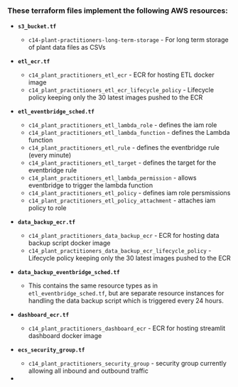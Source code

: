 ### These terraform files implement the following AWS resources:

- **`s3_bucket.tf`**
   - `c14-plant-practitioners-long-term-storage` - For long term storage of plant data files as CSVs
  
- **`etl_ecr.tf`**
  - `c14_plant_practitioners_etl_ecr` - ECR for hosting ETL docker image
  - `c14_plant_practitioners_etl_ecr_lifecycle_policy` - Lifecycle policy keeping only the 30 latest images pushed to the ECR
- **`etl_eventbridge_sched.tf`**
  - `c14_plant_practitioners_etl_lambda_role` - defines the iam role
  - `c14_plant_practitioners_etl_lambda_function` - defines the Lambda function
  - `c14_plant_practitioners_etl_rule` - defines the eventbridge rule (every minute)
  - `c14_plant_practitioners_etl_target` - defines the target for the eventbridge rule
  - `c14_plant_practitioners_etl_lambda_permission` - allows eventbridge to trigger the lambda function
  - `c14_plant_practitioners_etl_policy` - defines iam role persmissions
  - `c14_plant_practitioners_etl_policy_attachment` - attaches iam policy to role
  
- **`data_backup_ecr.tf`** 
  - `c14_plant_practitioners_data_backup_ecr` - ECR for hosting data backup script docker image
  - `c14_plant_practitioners_data_backup_ecr_lifecycle_policy` - Lifecycle policy keeping only the 30 latest images pushed to the ECR
  
- **`data_backup_eventbridge_sched.tf`**
  - This contains the same resource types as in `etl_eventbridge_sched.tf`, but are separate resource instances for handling the data backup script which is triggered every 24 hours.
- **`dashboard_ecr.tf`**
  - `c14_plant_practitioners_dashboard_ecr` - ECR for hosting streamlit dashboard docker image
- **`ecs_security_group.tf`**
  - `c14_plant_practitioners_security_group` - security group currently allowing all inbound and outbound traffic 
- 
